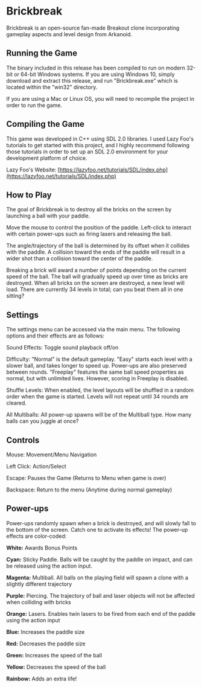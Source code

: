 # Brickbreak

Brickbreak is an open-source fan-made Breakout clone incorporating gameplay aspects and level design from Arkanoid.

## Running the Game

The binary included in this release has been compiled to run on modern 32-bit or 64-bit Windows systems. If you are using Windows 10, simply download and extract this release, and run "Brickbreak.exe" which is located within the "win32" directory.

If you are using a Mac or Linux OS, you will need to recompile the project in order to run the game.

## Compiling the Game

This game was developed in C++ using SDL 2.0 libraries. I used Lazy Foo's tutorials to get started with this project, and I highly recommend following those tutorials in order to set up an SDL 2.0 environment for your development platform of choice.

Lazy Foo's Website:
[https://lazyfoo.net/tutorials/SDL/index.php](https://lazyfoo.net/tutorials/SDL/index.php)

## How to Play

The goal of Brickbreak is to destroy all the bricks on the screen by launching a ball with your paddle.

Move the mouse to control the position of the paddle. Left-click to interact with certain power-ups such as firing lasers and releasing the ball.

The angle/trajectory of the ball is determined by its offset when it collides with the paddle. A collision toward the ends of the paddle will result in a wider shot than a collision toward the center of the paddle.

Breaking a brick will award a number of points depending on the current speed of the ball. The ball will gradually speed up over time as bricks are destroyed. When all bricks on the screen are destroyed, a new level will load. There are currently 34 levels in total; can you beat them all in one sitting?

## Settings

The settings menu can be accessed via the main menu. The following options and their effects are as follows:

Sound Effects: Toggle sound playback off/on

Difficulty: "Normal" is the default gameplay. "Easy" starts each level with a slower ball, and takes longer to speed up. Power-ups are also preserved between rounds. "Freeplay" features the same ball speed properties as normal, but with unlimited lives. However, scoring in Freeplay is disabled.

Shuffle Levels: When enabled, the level layouts will be shuffled in a random order when the game is started. Levels will not repeat until 34 rounds are cleared.

All Multiballs: All power-up spawns will be of the Multiball type. How many balls can you juggle at once?

## Controls

Mouse: Movement/Menu Navigation

Left Click: Action/Select

Escape: Pauses the Game (Returns to Menu when game is over)

Backspace: Return to the menu (Anytime during normal gameplay)

## Power-ups

Power-ups randomly spawn when a brick is destroyed, and will slowly fall to the bottom of the screen. Catch one to activate its effects! The power-up effects are color-coded:

__White:__ Awards Bonus Points

__Cyan:__ Sticky Paddle. Balls will be caught by the paddle on impact, and can be released using the action input.

__Magenta:__ Multiball. All balls on the playing field will spawn a clone with a slightly different trajectory

__Purple:__ Piercing. The trajectory of ball and laser objects will not be affected when colliding with bricks

__Orange:__ Lasers. Enables twin lasers to be fired from each end of the paddle using the action input

__Blue:__ Increases the paddle size

__Red:__ Decreases the paddle size

__Green:__ Increases the speed of the ball

__Yellow:__ Decreases the speed of the ball

__Rainbow:__ Adds an extra life!
